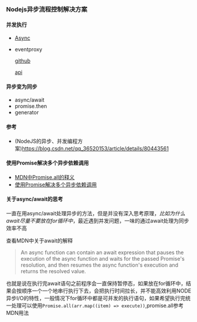 ### Nodejs异步流程控制解决方案

#### 并发执行
+ [Async](http://blog.fens.me/nodejs-async/)

+ eventproxy

  [github](https://github.com/JacksonTian/eventproxy)
  
  [api](http://eventproxy.html5ify.com/api.html)
  
  
#### 异步变为同步

+ async/await
+ promise.then
+ generator







#### 参考
+ (NodeJS的异步、并发编程方案)https://blog.csdn.net/qq_36520153/article/details/80443561


#### 使用Promise解决多个异步依赖调用
+ [MDN中Promise.all的释义](https://developer.mozilla.org/zh-CN/docs/Web/JavaScript/Reference/Global_Objects/Promise/all)
+ [使用Promise解决多个异步依赖调用](https://chenhuichao.com/2016/12/25/es6/promise-all/)



#### 关于async/await的思考

  一直在用async/await处理异步的方法，但是并没有深入思考原理，*比如为什么await尽量不要放在for循环中*，最近遇到并发问题，一味的通过await处理为同步效率不高
  
  查看MDN中关于await的解释
  >An async function can contain an await expression that pauses the execution of the async function and waits for the passed Promise's resolution, and then resumes the async function's execution and returns the resolved value.
  
  也就是说在执行完await语句之前程序会一直保持暂停态，如果放在for循环中，结果会按顺序一个一个地串行执行下去，会把执行时间拉长，并不能高效利用NODE异步I/O的特性，一般情况下for循环中都是可并发的执行语句，如果希望执行完统一处理可以使用``Promise.all(arr.map((item) => execute))``,promise.all参考MDN用法
